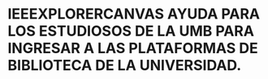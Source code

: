 # IEEEXPLORERCANVAS AYUDA PARA LOS ESTUDIOSOS DE LA UMB PARA INGRESAR A LAS PLATAFORMAS DE BIBLIOTECA DE LA UNIVERSIDAD.
